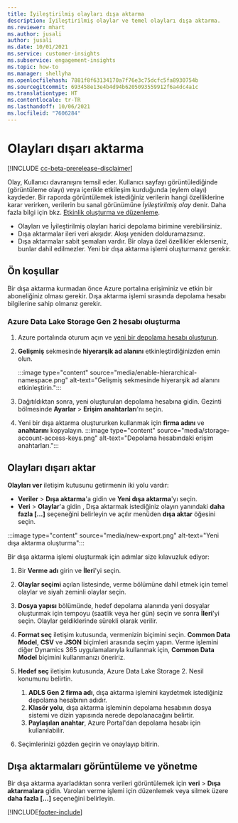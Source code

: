 ```yaml
---
title: İyileştirilmiş olayları dışa aktarma
description: İyileştirilmiş olaylar ve temel olayları dışa aktarma.
ms.reviewer: mhart
ms.author: jusali
author: jusali
ms.date: 10/01/2021
ms.service: customer-insights
ms.subservice: engagement-insights
ms.topic: how-to
ms.manager: shellyha
ms.openlocfilehash: 7881f8f63134170a7f76e3c75dcfc5fa8930754b
ms.sourcegitcommit: 693458e13e4b4d94b6205093559912f6a4dc4a1c
ms.translationtype: HT
ms.contentlocale: tr-TR
ms.lasthandoff: 10/06/2021
ms.locfileid: "7606284"
---
```

# <a name="export-events"></a>Olayları dışarı aktarma

[!INCLUDE [cc-beta-prerelease-disclaimer](includes/cc-beta-prerelease-disclaimer.md)]

Olay, Kullanıcı davranışını temsil eder. Kullanıcı sayfayı görüntülediğinde (görüntüleme olayı) veya içerikle etkileşim kurduğunda (eylem olayı) kaydeder. Bir raporda görüntülemek istediğiniz verilerin hangi özelliklerine karar verirken, verilerin bu sanal görünümüne *İyileştirilmiş olay* denir. Daha fazla bilgi için bkz. [Etkinlik oluşturma ve düzenleme](refined-events.md).

- Olayları ve İyileştirilmiş olayları harici depolama birimine verebilirsiniz. 
- Dışa aktarmalar ileri veri akışıdır. Akışı yeniden dolduramazsınız. 
- Dışa aktarmalar sabit şemaları vardır. Bir olaya özel özellikler eklerseniz, bunlar dahil edilmezler. Yeni bir dışa aktarma işlemi oluşturmanız gerekir.

## <a name="prerequisites"></a>Ön koşullar

Bir dışa aktarma kurmadan önce Azure portalına erişiminiz ve etkin bir aboneliğiniz olması gerekir. Dışa aktarma işlemi sırasında depolama hesabı bilgilerine sahip olmanız gerekir. 

### <a name="create-an-azure-data-lake-storage-gen-2-accounts"></a>Azure Data Lake Storage Gen 2 hesabı oluşturma

1. Azure portalında oturum açın ve [yeni bir depolama hesabı oluşturun](/azure/storage/common/storage-account-create). 

1. **Gelişmiş** sekmesinde **hiyerarşik ad alanını** etkinleştirdiğinizden emin olun. 

   :::image type="content" source="media/enable-hierarchical-namespace.png" alt-text="Gelişmiş sekmesinde hiyerarşik ad alanını etkinleştirin.":::

1. Dağıtıldıktan sonra, yeni oluşturulan depolama hesabına gidin. Gezinti bölmesinde **Ayarlar** > **Erişim anahtarları**'nı seçin. 

1. Yeni bir dışa aktarma oluştururken kullanmak için **firma adını** ve **anahtarını** kopyalayın.
   :::image type="content" source="media/storage-account-access-keys.png" alt-text="Depolama hesabındaki erişim anahtarları.":::

## <a name="export-events"></a>Olayları dışarı aktar

**Olayları ver** iletişim kutusunu getirmenin iki yolu vardır: 
- **Veriler** > **Dışa aktarma**'a gidin ve **Yeni dışa aktarma**'yı seçin.
- **Veri** > **Olaylar**'a gidin , Dışa aktarmak istediğiniz olayın yanındaki **daha fazla [...]** seçeneğini belirleyin ve açılır menüden **dışa aktar** öğesini seçin. 

:::image type="content" source="media/new-export.png" alt-text="Yeni dışa aktarma oluşturma":::

Bir dışa aktarma işlemi oluşturmak için adımlar size kılavuzluk ediyor:

1. Bir **Verme adı** girin ve **İleri**'yi seçin.

1. **Olaylar seçimi** açılan listesinde, verme bölümüne dahil etmek için temel olaylar ve siyah zeminli olaylar seçin. 

1. **Dosya yapısı** bölümünde, hedef depolama alanında yeni dosyalar oluşturmak için tempoyu (saatlik veya her gün) seçin ve sonra **İleri**'yi seçin. Olaylar geldiklerinde sürekli olarak verilir.

1. **Format seç** iletişim kutusunda, vermenizin biçimini seçin. **Common Data Model**, **CSV** ve **JSON** biçimleri arasında seçim yapın. Verme işlemini diğer Dynamics 365 uygulamalarıyla kullanmak için, **Common Data Model** biçimini kullanmanızı öneririz.

1. **Hedef seç** iletişim kutusunda, Azure Data Lake Storage 2. Nesil konumunu belirtin.
    1. **ADLS Gen 2 firma adı**, dışa aktarma işlemini kaydetmek istediğiniz depolama hesabının adıdır. 
    1. **Klasör yolu**, dışa aktarma işleminin depolama hesabının dosya sistemi ve dizin yapısında nerede depolanacağını belirtir.
    1. **Paylaşılan anahtar**, Azure Portal'dan depolama hesabı için kullanılabilir.

1. Seçimlerinizi gözden geçirin ve onaylayıp bitirin.

## <a name="view-and-manage-exports"></a>Dışa aktarmaları görüntüleme ve yönetme

Bir dışa aktarma ayarladıktan sonra verileri görüntülemek için **veri** > **Dışa aktarmalara** gidin. Varolan verme işlemi için düzenlemek veya silmek üzere **daha fazla [...]** seçeneğini belirleyin.


[!INCLUDE[footer-include](../includes/footer-banner.md)]
